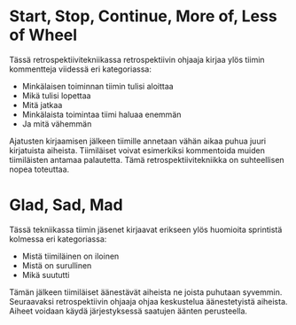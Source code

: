 # Start, Stop, Continue, More of, Less of Wheel

Tässä retrospektiivitekniikassa retrospektiivin ohjaaja kirjaa ylös tiimin kommentteja viidessä eri kategoriassa:
- Minkälaisen toiminnan tiimin tulisi aloittaa
- Mikä tulisi lopettaa
- Mitä jatkaa
- Minkälaista toimintaa tiimi haluaa enemmän
- Ja mitä vähemmän

Ajatusten kirjaamisen jälkeen tiimille annetaan vähän aikaa puhua juuri kirjatuista aiheista. Tiimiläiset voivat esimerkiksi kommentoida muiden tiimiläisten antamaa palautetta.
Tämä retrospektiivitekniikka on suhteellisen nopea toteuttaa.

# Glad, Sad, Mad

Tässä tekniikassa tiimin jäsenet kirjaavat erikseen ylös huomioita sprintistä kolmessa eri kategoriassa:
- Mistä tiimiläinen on iloinen
- Mistä on surullinen
- Mikä suututti

Tämän jälkeen tiimiläiset äänestävät aiheista ne joista puhutaan syvemmin. Seuraavaksi retrospektiivin ohjaaja ohjaa keskustelua äänestetyistä aiheista. Aiheet voidaan käydä järjestyksessä saatujen äänten perusteella.

